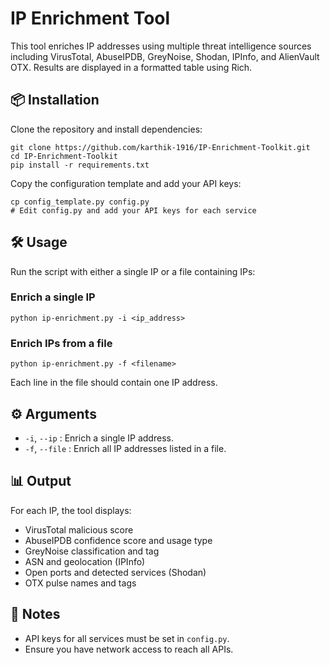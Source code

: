 # IP Enrichment Tool

This tool enriches IP addresses using multiple threat intelligence sources including VirusTotal, AbuseIPDB, GreyNoise, Shodan, IPInfo, and AlienVault OTX. Results are displayed in a formatted table using Rich.

## 📦 Installation

Clone the repository and install dependencies:
```
git clone https://github.com/karthik-1916/IP-Enrichment-Toolkit.git
cd IP-Enrichment-Toolkit
pip install -r requirements.txt
```

Copy the configuration template and add your API keys:
```
cp config_template.py config.py
# Edit config.py and add your API keys for each service
```

## 🛠️ Usage


Run the script with either a single IP or a file containing IPs:

### Enrich a single IP
```
python ip-enrichment.py -i <ip_address>
```

### Enrich IPs from a file
```
python ip-enrichment.py -f <filename>
```
Each line in the file should contain one IP address.

## ⚙️ Arguments

- `-i`, `--ip` : Enrich a single IP address.
- `-f`, `--file` : Enrich all IP addresses listed in a file.

## 📊 Output

For each IP, the tool displays:
- VirusTotal malicious score
- AbuseIPDB confidence score and usage type
- GreyNoise classification and tag
- ASN and geolocation (IPInfo)
- Open ports and detected services (Shodan)
- OTX pulse names and tags

## 📝 Notes

- API keys for all services must be set in `config.py`.
- Ensure you have network access to reach all APIs.
